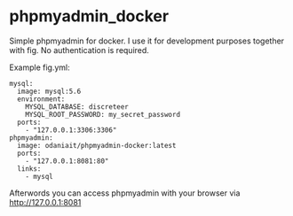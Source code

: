 # phpmyadmin_docker

Simple phpmyadmin for docker. I use it for development purposes together with fig. No authentication is required.

Example fig.yml:
```
mysql:
  image: mysql:5.6
  environment:
    MYSQL_DATABASE: discreteer
    MYSQL_ROOT_PASSWORD: my_secret_password
  ports:
    - "127.0.0.1:3306:3306"
phpmyadmin:
  image: odaniait/phpmyadmin-docker:latest
  ports:
    - "127.0.0.1:8081:80"
  links:
    - mysql
```

Afterwords you can access phpmyadmin with your browser via http://127.0.0.1:8081
